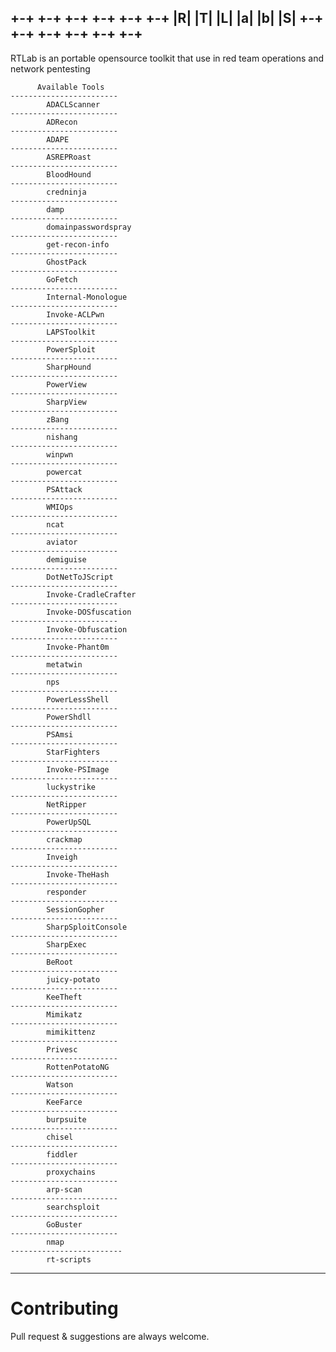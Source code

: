 
<h2>
 +-+ +-+ +-+ +-+ +-+ +-+
 |R| |T| |L| |a| |b| |S|
 +-+ +-+ +-+ +-+ +-+ +-+
</h1> 
 
 RTLab is an portable opensource toolkit that use in red team operations and network pentesting

          Available Tools                 
    ------------------------
            ADACLScanner  
    ------------------------
            ADRecon       
    ------------------------
            ADAPE        
    ------------------------
            ASREPRoast    
    ------------------------
            BloodHound      
    ------------------------
            credninja      
    ------------------------
            damp         
    ------------------------
            domainpasswordspray 
    ------------------------
            get-recon-info    
    ------------------------
            GhostPack      
    ------------------------
            GoFetch       
    ------------------------
            Internal-Monologue  
    ------------------------
            Invoke-ACLPwn    
    ------------------------
            LAPSToolkit     
    ------------------------
            PowerSploit     
    ------------------------
            SharpHound      
    ------------------------
            PowerView      
    ------------------------
            SharpView      
    ------------------------
            zBang        
    ------------------------
            nishang       
    ------------------------
            winpwn        
    ------------------------
            powercat       
    ------------------------
            PSAttack       
    ------------------------
            WMIOps        
    ------------------------
            ncat         
    ------------------------
            aviator       
    ------------------------
            demiguise      
    ------------------------
            DotNetToJScript   
    ------------------------
            Invoke-CradleCrafter 
    ------------------------
            Invoke-DOSfuscation 
    ------------------------
            Invoke-Obfuscation  
    ------------------------
            Invoke-Phant0m    
    ------------------------
            metatwin       
    ------------------------
            nps         
    ------------------------
            PowerLessShell    
    ------------------------
            PowerShdll      
    ------------------------
            PSAmsi        
    ------------------------
            StarFighters     
    ------------------------
            Invoke-PSImage    
    ------------------------
            luckystrike     
    ------------------------
            NetRipper      
    ------------------------
            PowerUpSQL      
    ------------------------
            crackmap       
    ------------------------
            Inveigh       
    ------------------------
            Invoke-TheHash    
    ------------------------
            responder      
    ------------------------
            SessionGopher    
    ------------------------
            SharpSploitConsole  
    ------------------------
            SharpExec      
    ------------------------
            BeRoot        
    ------------------------
            juicy-potato     
    ------------------------
            KeeTheft       
    ------------------------
            Mimikatz       
    ------------------------
            mimikittenz     
    ------------------------
            Privesc       
    ------------------------
            RottenPotatoNG    
    ------------------------
            Watson        
    ------------------------
            KeeFarce       
    ------------------------
            burpsuite      
    ------------------------
            chisel        
    ------------------------
            fiddler       
    ------------------------
            proxychains     
    ------------------------
            arp-scan       
    ------------------------
            searchsploit     
    ------------------------
            GoBuster       
    ------------------------
            nmap         
    -------------------------
            rt-scripts      
-----------------------------
   <h1> Contributing </h1>
Pull request & suggestions are always welcome.